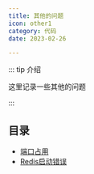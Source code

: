 ```yaml
---
title: 其他的问题
icon: other1
category: 代码
date: 2023-02-26

---
```



::: tip 介绍

这里记录一些其他的问题

:::

## 目录
- [端口占用](port.md)
- [Redis启动错误](redis.md)

